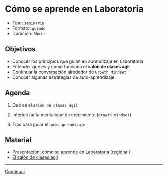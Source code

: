 # Cómo se aprende en Laboratoria
- Tipo: `seminario`
- Formato: `guiado`
- Duración: `90min`

## Objetivos

- Conocer los principios que guian en aprendizaje en Laboratoria
- Entender qué es y cómo funciona el **salón de clases ágil**
- Continuar la conversación alrededor de `Growth Mindset`
- Conocer algunas estrategias de auto-aprendizaje

## Agenda

 1. Qué es el `salón de clases ágil`

 2. Interiorizar la mentalidad de crecimiento (`growth mindset`)

 3. Tips para guiar el `auto-aprendizaje`


## Material
* [Presentación: cómo se aprende en Laboratoria (regional)](https://docs.google.com/presentation/d/1GRiVf3ZzyzNGgsk0Df6ZGQEojrtznOWriGGDSdyrMAI/edit#slide=id.g267e658cb7_0_719)
* [El salón de clases ágil](https://medium.com/@RodulfoPrieto/the-agile-classroom-embracing-an-agile-mindset-in-education-ae0f19e801f3)
***

[Continuar](03-sprint-demo.md)
